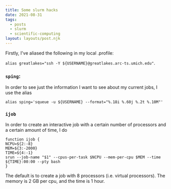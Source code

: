 ```yaml
---
title: Some slurm hacks
date: 2021-08-31
tags:
  - posts
  - slurm
  - scientific-computing
layout: layouts/post.njk
---
```



Firstly, I've aliased the following in my local .profile: 

`alias greatlakes="ssh -Y ${USERNAME}@greatlakes.arc-ts.umich.edu"`.


### `sping`:
In order to see just the information I want to see about my current jobs, I use the alias 

`alias sping='squeue -u ${USERNAME} --format="%.18i %.60j %.2t %.10M"'`

### `ijob`
In order to create an interactive job with a certain number of processors and a certain amount of time, I do

```
function ijob {
NCPU=${2:-8}
MEM=${3:-2000}
TIME=${4:-1}
srun --job-name "$1" --cpus-per-task $NCPU --mem-per-cpu $MEM --time ${TIME}:00:00 --pty bash
}
```

The default is to create a job with 8 processors (i.e. virtual processors). 
The memory is 2 GB per cpu, and the time is 1 hour.








